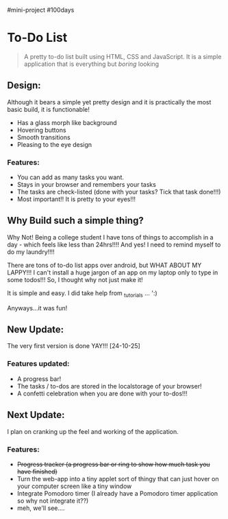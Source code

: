 #mini-project #100days

# To-Do List

>A pretty to-do list built using HTML, CSS and JavaScript. It is a simple application that is everything but *boring*  looking


## Design:

Although it bears a simple yet pretty design and it is practically the most basic build, it is functionable!
 - Has a glass morph like background
 - Hovering buttons
 - Smooth transitions
 - Pleasing to the eye design

### Features:

- You can add as many tasks you want.
- Stays in your browser and remembers your tasks
- The tasks are check-listed (done with your tasks? Tick that task done!!!)
-  Most important!! It is pretty to your eyes!!!

## Why Build such a simple thing?

 Why Not!
Being a college student I have tons of things to accomplish in a day - which feels like less than 24hrs!!!! 
And yes! I need to remind myself to do my laundry!!!! 

 There are tons of to-do list apps over android, but WHAT ABOUT MY LAPPY!!! I can't install a huge jargon of an app on my laptop only to type in some todos!!!
 So, I thought why not just make it! 

 It is simple and easy. I did take help from <sub>tutorials</sub> ... ':)
 
 Anyways...it was fun!
 

## New Update:

The very first version is done YAY!!! [24-10-25]

### Features updated:
- A progress bar!
- The tasks / to-dos are stored in the localstorage of your browser!
- A confetti celebration when you are done with your to-dos!!!


## Next Update:

 I plan on cranking up the feel and working of the application. 

### Features: 

- <s>Progress tracker (a progress bar or ring to show how much task you have finished)</s>
- Turn the web-app into a tiny applet sort of thingy that can just hover on your computer screen like a tiny window
- Integrate Pomodoro timer (I already have a Pomodoro timer application so why not integrate it??)
- meh, we'll see....


